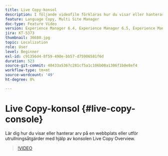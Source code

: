 ```yaml
---
title: Live Copy-konsol
description: I följande videofilm förklaras hur du visar eller hanterar arv på en webbplats eller utför rolloveråtgärder med hjälp av konsolen Live-kopieringsöversikt.
feature: Language Copy, Multi Site Manager
doc-type: Feature Video
version: Experience Manager 6.4, Experience Manager 6.5, Experience Manager as a Cloud Service
jira: KT-5373
thumbnail: 36680.jpg
topic: Localization
role: User
level: Beginner
exl-id: c91356d4-8f59-498e-bb57-d75906581f6d
duration: 523
source-git-commit: 48433a5367c281cf5a1c106b08a1306f1b0e8ef4
workflow-type: tm+mt
source-wordcount: '49'
ht-degree: 0%

---
```


# Live Copy-konsol {#live-copy-console}

Lär dig hur du visar eller hanterar arv på en webbplats eller utför utrullningsåtgärder med hjälp av konsolen Live Copy Overview.

>[!VIDEO](https://video.tv.adobe.com/v/36680?quality=12&learn=on)
